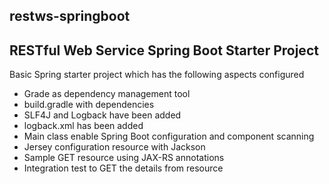 restws-springboot
-----------------

RESTful Web Service Spring Boot Starter Project
-----------------------------------------------

Basic Spring starter project which has the following aspects configured
- Grade as dependency management tool
- build.gradle with dependencies
- SLF4J and Logback have been added
- logback.xml has been added
- Main class enable Spring Boot configuration and component scanning
- Jersey configuration resource with Jackson
- Sample GET resource using JAX-RS annotations
- Integration test to GET the details from resource
